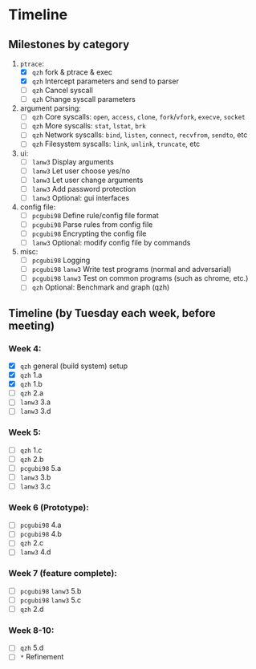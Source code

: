 # Timeline

## Milestones by category

1. `ptrace`:
   - [x] `qzh` fork & ptrace & exec
   - [x] `qzh` Intercept parameters and send to parser
   - [ ] `qzh` Cancel syscall
   - [ ] `qzh` Change syscall parameters
1. argument parsing:
   - [ ] `qzh` Core syscalls: `open`, `access`, `clone`, `fork`/`vfork`, `execve`, `socket`
   - [ ] `qzh` More syscalls: `stat`, `lstat`, `brk`
   - [ ] `qzh` Network syscalls: `bind`, `listen`, `connect`, `recvfrom`, `sendto`, etc
   - [ ] `qzh` Filesystem syscalls: `link`, `unlink`, `truncate`, etc
1. ui:
   - [ ] `lanw3` Display arguments
   - [ ] `lanw3` Let user choose yes/no
   - [ ] `lanw3` Let user change arguments
   - [ ] `lanw3` Add password protection
   - [ ] `lanw3` Optional: gui interfaces
1. config file:
   - [ ] `pcgubi98` Define rule/config file format
   - [ ] `pcgubi98` Parse rules from config file
   - [ ] `pcgubi98` Encrypting the config file
   - [ ] `lanw3` Optional: modify config file by commands
1. misc:
   - [ ] `pcgubi98` Logging
   - [ ] `pcgubi98` `lanw3` Write test programs (normal and adversarial)
   - [ ] `pcgubi98` `lanw3` Test on common programs (such as chrome, etc.)
   - [ ] `qzh` Optional: Benchmark and graph (qzh)

## Timeline (by Tuesday each week, before meeting)

### Week 4:

- [x] `qzh` general (build system) setup
- [x] `qzh` 1.a
- [x] `qzh` 1.b
- [ ] `qzh` 2.a
- [ ] `lanw3` 3.a
- [ ] `lanw3` 3.d

### Week 5:

- [ ] `qzh` 1.c
- [ ] `qzh` 2.b
- [ ] `pcgubi98` 5.a
- [ ] `lanw3` 3.b
- [ ] `lanw3` 3.c

### Week 6 (Prototype):

- [ ] `pcgubi98` 4.a
- [ ] `pcgubi98` 4.b
- [ ] `qzh` 2.c
- [ ] `lanw3` 4.d

### Week 7 (feature complete):

- [ ] `pcgubi98` `lanw3` 5.b
- [ ] `pcgubi98` `lanw3` 5.c
- [ ] `qzh` 2.d

### Week 8-10:

- [ ] `qzh` 5.d
- [ ] `*` Refinement

